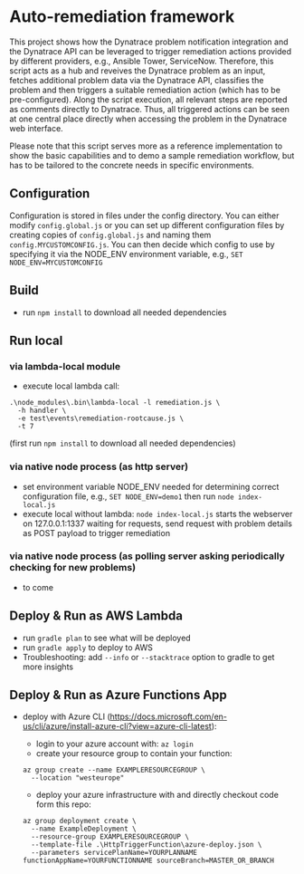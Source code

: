 # Auto-remediation framework

This project shows how the Dynatrace problem notification integration and the Dynatrace API can be leveraged to trigger remediation actions provided by different providers, e.g., Ansible Tower, ServiceNow.
Therefore, this script acts as a hub and reveives the Dynatrace problem as an input, fetches additional problem data via the Dynatrace API, classifies the problem and then triggers a suitable remediation action (which has to be pre-configured). Along the script execution, all relevant steps are reported as comments directly to Dynatrace. Thus, all triggered actions can be seen at one central place directly when accessing the problem in the Dynatrace web interface. 

Please note that this script serves more as a reference implementation to show the basic capabilities and to demo a sample remediation workflow, but has to be tailored to the concrete needs in specific environments. 

## Configuration
Configuration is stored in files under the config directory. You can either modify `config.global.js` or you can set up different configuration files by creating copies of `config.global.js` and naming them `config.MYCUSTOMCONFIG.js`. You can then decide which config to use by specifying it via the NODE_ENV environment variable, e.g., `SET NODE_ENV=MYCUSTOMCONFIG`

## Build
- run `npm install` to download all needed dependencies
<!-- - TODO: tests can be started running `npm test` -->

## Run local
### via lambda-local module
- execute local lambda call: 
```
.\node_modules\.bin\lambda-local -l remediation.js \
  -h handler \
  -e test\events\remediation-rootcause.js \
  -t 7
```
(first run `npm install` to download all needed dependencies)
### via native node process (as http server)
- set environment variable NODE_ENV needed for determining correct configuration file, e.g., `SET NODE_ENV=demo1` then run `node index-local.js`
- execute local without lambda: `node index-local.js` starts the webserver on 127.0.0.1:1337 waiting for requests, send request with problem details as POST payload  to trigger remediation
### via native node process (as polling server asking periodically checking for new problems)
- to come

## Deploy & Run as AWS Lambda
- run `gradle plan` to see what will be deployed
- run `gradle apply` to deploy to AWS
- Troubleshooting: add `--info` or `--stacktrace` option to gradle to get more insights

## Deploy & Run as Azure Functions App
- deploy with Azure CLI (https://docs.microsoft.com/en-us/cli/azure/install-azure-cli?view=azure-cli-latest): 

  - login to your azure account with: `az login`
  - create your resource group to contain your function: 
  ````
  az group create --name EXAMPLERESOURCEGROUP \
    --location "westeurope"
  ````
  - deploy your azure infrastructure with and directly checkout code form this repo: 
  ```
  az group deployment create \
    --name ExampleDeployment \
    --resource-group EXAMPLERESOURCEGROUP \
    --template-file .\HttpTriggerFunction\azure-deploy.json \
    --parameters servicePlanName=YOURPLANNAME functionAppName=YOURFUNCTIONNAME sourceBranch=MASTER_OR_BRANCH
  ```




